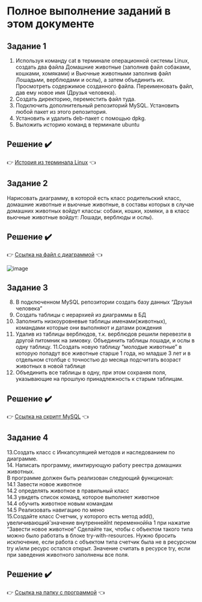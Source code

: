 # Полное выполнение заданий в этом документе

## Задание 1

1. Используя команду cat в терминале операционной системы Linux, создать
два файла Домашние животные (заполнив файл собаками, кошками,
хомяками) и Вьючные животными заполнив файл Лошадьми, верблюдами и
ослы), а затем объединить их. Просмотреть содержимое созданного файла.
Переименовать файл, дав ему новое имя (Друзья человека).
2. Создать директорию, переместить файл туда.
3. Подключить дополнительный репозиторий MySQL. Установить любой пакет
из этого репозитория.
4. Установить и удалить deb-пакет с помощью dpkg.
5. Выложить историю команд в терминале ubuntu
   
## Решение :heavy_check_mark:

:point_right: [История из терминала Linux](https://github.com/VitaliyKova/Sertification_programmer/blob/master/ubuntu_hitory_commands.txt) :point_left:

## Задание 2
Нарисовать диаграмму, в которой есть класс родительский класс, домашние
животные и вьючные животные, в составы которых в случае домашних
животных войдут классы: собаки, кошки, хомяки, а в класс вьючные животные
войдут: Лошади, верблюды и ослы).

## Решение :heavy_check_mark:

:point_right: [Ссылка на файл с диаграммой](https://github.com/VitaliyKova/Sertification_programmer/blob/master/%D0%94%D0%B8%D0%B0%D0%B3%D1%80%D0%B0%D0%BC%D0%BC%D0%B0%20%D0%BA%D0%BB%D0%B0%D1%81%D1%81%D0%B0.pdf) :point_left:

![image](https://github.com/VitaliyKova/Sertification_programmer/assets/130704718/aefb0204-5918-46d9-9a29-ae07fe5888f5)

## Задание 3

8. В подключенном MySQL репозитории создать базу данных “Друзья
человека”
9. Создать таблицы с иерархией из диаграммы в БД
10. Заполнить низкоуровневые таблицы именами(животных), командами
которые они выполняют и датами рождения
11. Удалив из таблицы верблюдов, т.к. верблюдов решили перевезти в другой
питомник на зимовку. Объединить таблицы лошади, и ослы в одну таблицу.
11.Создать новую таблицу “молодые животные” в которую попадут все
животные старше 1 года, но младше 3 лет и в отдельном столбце с точностью
до месяца подсчитать возраст животных в новой таблице
12. Объединить все таблицы в одну, при этом сохраняя поля, указывающие на
прошлую принадлежность к старым таблицам.

## Решение :heavy_check_mark:
:point_right: [Ссылка на скрипт MySQL](https://github.com/VitaliyKova/Sertification_programmer/blob/master/animals.sql) :point_left:

## Задание 4

13.Создать класс с Инкапсуляцией методов и наследованием по диаграмме.\
14. Написать программу, имитирующую работу реестра домашних животных.\
В программе должен быть реализован следующий функционал:\
14.1 Завести новое животное\
14.2 определять животное в правильный класс\
14.3 увидеть список команд, которое выполняет животное\
14.4 обучить животное новым командам\
14.5 Реализовать навигацию по меню\
15.Создайте класс Счетчик, у которого есть метод add(), увеличивающий̆
значение внутренней̆int переменной̆на 1 при нажатие “Завести новое
животное” Сделайте так, чтобы с объектом такого типа можно было работать в
блоке try-with-resources. Нужно бросить исключение, если работа с объектом
типа счетчик была не в ресурсном try и/или ресурс остался открыт. Значение
считать в ресурсе try, если при заведения животного заполнены все поля.

## Решение :heavy_check_mark:

:point_right: [Ссылка на папку с программой](https://github.com/VitaliyKova/Sertification_programmer/tree/master/src/main/java/Animal_shelter) :point_left:

